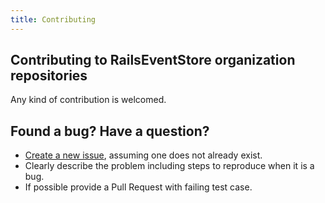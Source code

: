 ```yaml
---
title: Contributing
---
```


## Contributing to RailsEventStore organization repositories

Any kind of contribution is welcomed.

## Found a bug? Have a question?

* [Create a new issue](https://help.github.com/articles/creating-an-issue/), assuming one does not already exist.
* Clearly describe the problem including steps to reproduce when it is a bug.
* If possible provide a Pull Request with failing test case.
